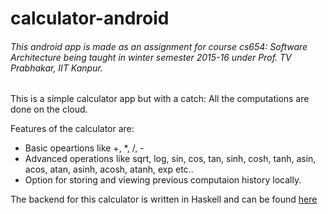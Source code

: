 # calculator-android
###### This android app is made as an assignment for course cs654: Software Architecture being taught in winter semester 2015-16 under Prof. TV Prabhakar, IIT Kanpur.

This is a simple calculator app but with a catch: All the computations are done on the cloud.

Features of the calculator are:
* Basic opeartions like +, *, /, -
* Advanced operations like sqrt, log, sin, cos, tan, sinh, cosh, tanh, asin, acos, atan, asinh, acosh, atanh, exp etc..
* Option for storing and viewing previous computaion history locally.

The backend for this calculator is written in Haskell and can be found [here](https://github.com/sidsaurb/calculator-server)
